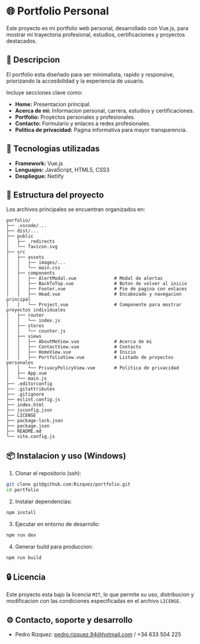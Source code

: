 # 🌐 Portfolio Personal

Este proyecto es mi portfolio web personal, desarrollado con Vue.js, para mostrar mi trayectoria profesional, estudios, certificaciones y proyectos destacados.

## 🧾 Descripcion

El portfolio esta diseñado para ser minimalista, rapido y responsive, priorizando la accesibilidad y la experiencia de usuario.

Incluye secciones clave como:

- **Home:** Presentacion principal.
- **Acerca de mi:** Informacion personal, carrera, estudios y certificaciones.
- **Portfolio:** Proyectos personales y profesionales.
- **Contacto:** Formulario y enlaces a redes profesionales.
- **Politica de privacidad:** Pagina informativa para mayor transparencia.

## 🚀 Tecnologias utilizadas

- **Framework:** Vue.js
- **Lenguajes:** JavaScript, HTML5, CSS3
- **Despliegue:** Netlify

## 📂 Estructura del proyecto

Los archivos principales se encuentran organizados en:

```
porfolio/
├── .vscode/...
├── dist/...
├── public
│   ├── _redirects
│   └── favicon.svg
├── src
│   ├── assets
│   │   ├── images/...
│   │   └── main.css
│   ├── components
│   │   ├── AlertModal.vue              # Modal de alertas
│   │   ├── BackToTop.vue               # Boton de volver al inicio
│   │   ├── Footer.vue                  # Pie de pagina con enlaces
│   │   ├── Head.vue                    # Encabezado y navegacion principal
│   │   └── Project.vue                 # Componente para mostrar proyectos individuales
│   ├── router
│   │   └── index.js
│   ├── stores
│   │   └── counter.js
│   ├── views
│   │   ├── AboutMeView.vue             # Acerca de mi
│   │   ├── ContactView.vue             # Contacto
│   │   ├── HomeView.vue                # Inicio
│   │   ├── PortfolioView.vue           # Listado de proyectos personales
│   │   └── PrivacyPolicyView.vue       # Politica de privacidad
│   ├── App.vue
│   └── main.js
├── .editorconfig
├── .gitattributes
├── .gitignore
├── eslint.config.js
├── index.html
├── jsconfig.json
├── LICENSE
├── package-lock.json
├── package.json
├── README.md
└── vite.config.js
```

## 📦 Instalacion y uso (Windows)

1. Clonar el repositorio (ssh):
```sh
git clone git@github.com:Rizquez/portfolio.git
cd portfolio
```

2. Instalar dependencias:
```sh
npm install
```

3. Ejecutar en entorno de desarrollo:
```sh
npm run dev
```

4. Generar build para produccion:
```sh
npm run build
```

## 🔒 Licencia

Este proyecto esta bajo la licencia `MIT`, lo que permite su uso, distribucion y modificacion con las condiciones especificadas en el archivo `LICENSE`.

## ⚙ Contacto, soporte y desarrollo
- Pedro Rizquez: pedro.rizquez.94@hotmail.com / +34 633 504 225